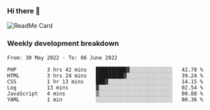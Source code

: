 ### Hi there 👋

<!--
**itzcy/itzcy** is a ✨ _special_ ✨ repository because its `README.md` (this file) appears on your GitHub profile.

Here are some ideas to get you started:

- 🔭 I’m currently working on ...
- 🌱 I’m currently learning ...
- 👯 I’m looking to collaborate on ...
- 🤔 I’m looking for help with ...
- 💬 Ask me about ...
- 📫 How to reach me: ...
- 😄 Pronouns: ...
- ⚡ Fun fact: ...
-->
![ReadMe Card](https://github-readme-stats.vercel.app/api?username=itzcy&show_icons=true&title_color=2d3198&icon_color=797cb8&text_color=24292e&bg_color=f6f8fa)

### Weekly development breakdown
<!--START_SECTION:waka-->

```text
From: 30 May 2022 - To: 06 June 2022

PHP          3 hrs 42 mins   ██████████▓░░░░░░░░░░░░░░   42.78 %
HTML         3 hrs 24 mins   █████████▓░░░░░░░░░░░░░░░   39.24 %
CSS          1 hr 13 mins    ███▓░░░░░░░░░░░░░░░░░░░░░   14.15 %
Log          13 mins         ▓░░░░░░░░░░░░░░░░░░░░░░░░   02.54 %
JavaScript   4 mins          ▒░░░░░░░░░░░░░░░░░░░░░░░░   00.88 %
YAML         1 min           ░░░░░░░░░░░░░░░░░░░░░░░░░   00.36 %
```

<!--END_SECTION:waka-->
